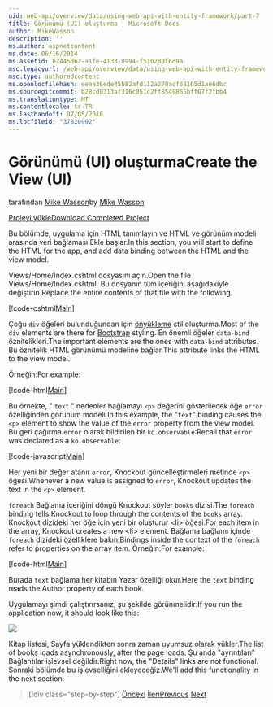 ```yaml
---
uid: web-api/overview/data/using-web-api-with-entity-framework/part-7
title: Görünümü (UI) oluşturma | Microsoft Docs
author: MikeWasson
description: ''
ms.author: aspnetcontent
ms.date: 06/16/2014
ms.assetid: b2445062-a1fe-4133-8994-f510280f6d9a
msc.legacyurl: /web-api/overview/data/using-web-api-with-entity-framework/part-7
msc.type: authoredcontent
ms.openlocfilehash: eeaa36ede45b82afd112a270acf68105d1ae6dbc
ms.sourcegitcommit: b28cd0313af316c051c2ff8549865bff67f2fbb4
ms.translationtype: MT
ms.contentlocale: tr-TR
ms.lasthandoff: 07/05/2018
ms.locfileid: "37820992"
---
```

<a name="create-the-view-ui"></a><span data-ttu-id="ff10c-102">Görünümü (UI) oluşturma</span><span class="sxs-lookup"><span data-stu-id="ff10c-102">Create the View (UI)</span></span>
====================
<span data-ttu-id="ff10c-103">tarafından [Mike Wasson](https://github.com/MikeWasson)</span><span class="sxs-lookup"><span data-stu-id="ff10c-103">by [Mike Wasson](https://github.com/MikeWasson)</span></span>

[<span data-ttu-id="ff10c-104">Projeyi yükle</span><span class="sxs-lookup"><span data-stu-id="ff10c-104">Download Completed Project</span></span>](https://github.com/MikeWasson/BookService)

<span data-ttu-id="ff10c-105">Bu bölümde, uygulama için HTML tanımlayın ve HTML ve görünüm modeli arasında veri bağlaması Ekle başlar.</span><span class="sxs-lookup"><span data-stu-id="ff10c-105">In this section, you will start to define the HTML for the app, and add data binding between the HTML and the view model.</span></span>

<span data-ttu-id="ff10c-106">Views/Home/Index.cshtml dosyasını açın.</span><span class="sxs-lookup"><span data-stu-id="ff10c-106">Open the file Views/Home/Index.cshtml.</span></span> <span data-ttu-id="ff10c-107">Bu dosyanın tüm içeriğini aşağıdakiyle değiştirin.</span><span class="sxs-lookup"><span data-stu-id="ff10c-107">Replace the entire contents of that file with the following.</span></span>

[!code-cshtml[Main](part-7/samples/sample1.cshtml)]

<span data-ttu-id="ff10c-108">Çoğu `div` öğeleri bulunduğundan için [önyükleme](http://getbootstrap.com/) stil oluşturma.</span><span class="sxs-lookup"><span data-stu-id="ff10c-108">Most of the `div` elements are there for [Bootstrap](http://getbootstrap.com/) styling.</span></span> <span data-ttu-id="ff10c-109">En önemli öğeler `data-bind` öznitelikleri.</span><span class="sxs-lookup"><span data-stu-id="ff10c-109">The important elements are the ones with `data-bind` attributes.</span></span> <span data-ttu-id="ff10c-110">Bu öznitelik HTML görünümü modeline bağlar.</span><span class="sxs-lookup"><span data-stu-id="ff10c-110">This attribute links the HTML to the view model.</span></span>

<span data-ttu-id="ff10c-111">Örneğin:</span><span class="sxs-lookup"><span data-stu-id="ff10c-111">For example:</span></span>

[!code-html[Main](part-7/samples/sample2.html)]

<span data-ttu-id="ff10c-112">Bu örnekte, &quot; `text` &quot; nedenler bağlamayı `<p>` değerini gösterilecek öğe `error` özelliğinden görünüm modeli.</span><span class="sxs-lookup"><span data-stu-id="ff10c-112">In this example, the &quot;`text`&quot; binding causes the `<p>` element to show the value of the `error` property from the view model.</span></span> <span data-ttu-id="ff10c-113">Bu geri çağırma `error` olarak bildirilen bir `ko.observable`:</span><span class="sxs-lookup"><span data-stu-id="ff10c-113">Recall that `error` was declared as a `ko.observable`:</span></span>

[!code-javascript[Main](part-7/samples/sample3.js)]

<span data-ttu-id="ff10c-114">Her yeni bir değer atanır `error`, Knockout güncelleştirmeleri metinde `<p>` öğesi.</span><span class="sxs-lookup"><span data-stu-id="ff10c-114">Whenever a new value is assigned to `error`, Knockout updates the text in the `<p>` element.</span></span>

<span data-ttu-id="ff10c-115">`foreach` Bağlama içeriğini döngü Knockout söyler `books` dizisi.</span><span class="sxs-lookup"><span data-stu-id="ff10c-115">The `foreach` binding tells Knockout to loop through the contents of the `books` array.</span></span> <span data-ttu-id="ff10c-116">Knockout dizideki her öğe için yeni bir oluşturur &lt;li&gt; öğesi.</span><span class="sxs-lookup"><span data-stu-id="ff10c-116">For each item in the array, Knockout creates a new &lt;li&gt; element.</span></span> <span data-ttu-id="ff10c-117">Bağlama bağlamı içinde `foreach` dizideki özelliklere bakın.</span><span class="sxs-lookup"><span data-stu-id="ff10c-117">Bindings inside the context of the `foreach` refer to properties on the array item.</span></span> <span data-ttu-id="ff10c-118">Örneğin:</span><span class="sxs-lookup"><span data-stu-id="ff10c-118">For example:</span></span>

[!code-html[Main](part-7/samples/sample4.html)]

<span data-ttu-id="ff10c-119">Burada `text` bağlama her kitabın Yazar özelliği okur.</span><span class="sxs-lookup"><span data-stu-id="ff10c-119">Here the `text` binding reads the Author property of each book.</span></span>

<span data-ttu-id="ff10c-120">Uygulamayı şimdi çalıştırırsanız, şu şekilde görünmelidir:</span><span class="sxs-lookup"><span data-stu-id="ff10c-120">If you run the application now, it should look like this:</span></span>

![](part-7/_static/image1.png)

<span data-ttu-id="ff10c-121">Kitap listesi, Sayfa yüklendikten sonra zaman uyumsuz olarak yükler.</span><span class="sxs-lookup"><span data-stu-id="ff10c-121">The list of books loads asynchronously, after the page loads.</span></span> <span data-ttu-id="ff10c-122">Şu anda &quot;ayrıntıları&quot; Bağlantılar işlevsel değildir.</span><span class="sxs-lookup"><span data-stu-id="ff10c-122">Right now, the &quot;Details&quot; links are not functional.</span></span> <span data-ttu-id="ff10c-123">Sonraki bölümde bu işlevselliğini ekleyeceğiz.</span><span class="sxs-lookup"><span data-stu-id="ff10c-123">We'll add this functionality in the next section.</span></span>

> [!div class="step-by-step"]
> <span data-ttu-id="ff10c-124">[Önceki](part-6.md)
> [İleri](part-8.md)</span><span class="sxs-lookup"><span data-stu-id="ff10c-124">[Previous](part-6.md)
[Next](part-8.md)</span></span>
